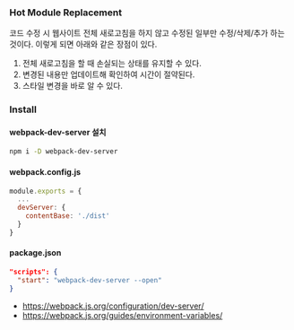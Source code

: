 ### Hot Module Replacement
코드 수정 시 웹사이트 전체 새로고침을 하지 않고 수정된 일부만 수정/삭제/추가 하는 것이다. 이렇게 되면 아래와 같은 장점이 있다.

1. 전체 새로고침을 할 때 손실되는 상태를 유지할 수 있다.
2. 변경된 내용만 업데이트해 확인하여 시간이 절약된다.
3. 스타일 변경을 바로 알 수 있다.

### Install
#### webpack-dev-server 설치
```bash
npm i -D webpack-dev-server
```
#### webpack.config.js
```js
module.exports = {
  ...
  devServer: {
    contentBase: './dist'
  }
}
```
#### package.json
```json
"scripts": {
  "start": "webpack-dev-server --open"
}
```

- https://webpack.js.org/configuration/dev-server/
- https://webpack.js.org/guides/environment-variables/